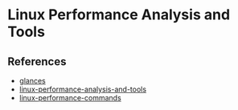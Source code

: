 # Linux Performance Analysis and Tools


## References

+ [glances](https://github.com/nicolargo/glances)
+ [linux-performance-analysis-and-tools](http://mingxinglai.com/cn/2013/06/linux-performance-analysis-and-tools)
+ [linux-performance-commands](https://geekflare.com/linux-performance-commands)
